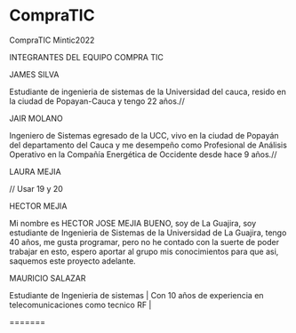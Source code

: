 # CompraTIC
CompraTIC  Mintic2022


INTEGRANTES DEL EQUIPO COMPRA TIC


JAMES SILVA

Estudiante de ingenieria de sistemas de la Universidad del cauca, resido en la ciudad de Popayan-Cauca y tengo 22 años.//
 
JAIR MOLANO

Ingeniero de Sistemas egresado de la UCC, vivo en la ciudad de Popayán del departamento del Cauca y me desempeño como Profesional de 
Análisis Operativo en la Compañía Energética de Occidente desde hace 9 años.//


LAURA MEJIA

// Usar 19 y 20

HECTOR MEJIA

Mi nombre es HECTOR JOSE MEJIA BUENO, soy de La Guajira, soy estudiante de Ingenieria de Sistemas de la Universidad de La Guajira, 
tengo 40 años, me gusta programar, pero no he contado con la suerte de poder trabajar en esto, espero aportar al grupo mis conocimientos
para que asi, saquemos este proyecto adelante.

MAURICIO SALAZAR 

Estudiante de Ingenieria de sistemas | Con 10 años de experiencia en telecomunicaciones como tecnico RF |



=======

